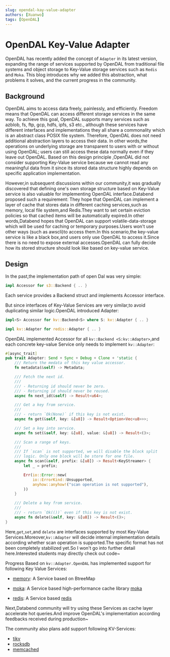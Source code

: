 ```yaml
---
slug: opendal-kay-value-adapter
authors: [Xuanwo]
tags: [OpenDAL]
---
```

# OpenDAL Key-Value Adapter
OpenDAL has recently added the concept of `Adapter` in its latest version, expanding the range of services supported by OpenDAL from traditional file systems and object storage to Key-Value storage services such as `Redis` and `Moka`. This blog introduces why we added this abstraction, what problems it solves, and the current progress in the community.

## Background
OpenDAL aims to access data freely, painlessly, and efficiently. Freedom means that OpenDAL can access different storage services in the same way. To achieve this goal, OpenDAL supports many services such as azblob, fs, ftp, gcp, hdfs, ipfs, s3 etc., although these services have different interfaces and implementations they all share a commonality which is an abstract class POSIX file system. Therefore, OpenDAL does not need additional abstraction layers to access their data. In other words,the operations on underlying storage are transparent to users with or without using OpenDAL; users can still access these data normally even if they leave out OpenDAL. Based on this design principle ,OpenDAL did not consider supporting Key-Value service because we cannot read any meaningful data from it since its stored data structure highly depends on specific application implementation.

However,in subsequent discussions within our community,it was gradually discovered that defining one's own storage structure based on Key-Value service is also valuable for implementing OpenDAL interface.Databend proposed such a requirement: They hope that OpenDAL can implement a layer of cache that stores data in different caching services,such as memory, local file system,and Redis.They want to set certain eviction policies so that cached items will be automatically expired.In other words,Databend hopes that OpenDAL can support volatile-data-storage which will be used for caching or temporary purposes.Users won't use other ways (such as awscli)to access them.In this scenario,the key-value service is like a black box,and users only use OpenDAL to access it.Since there is no need to expose external accesses.OpenDAL can fully decide how its stored structure should look like based on key-value service.

## Design
In the past,the implementation path of open Dal was very simple:

```rust
impl Accessor for s3::Backend { .. }
```

Each service provides a Backend struct and implements Accessor interface.

But since interfaces of Key-Value Services are very similar,to avoid duplicating similar logic.OpenDAL introduced Adapter:

```rust
impl<S> Accessor for kv::Backend<S> where S: kv::Adapter { .. }

impl kv::Adapter for redis::Adapter { .. }
```

OpenDAL implemented Accessor for all `kv::Backend <S:kv::Adapter>`,and each concrete key-value Service only needs to implement `kv::Adapter`:

```rust
#[async_trait]
pub trait Adapter: Send + Sync + Debug + Clone + 'static {
    /// Return the medata of this key value accessor.
    fn metadata(&self) -> Metadata;

    /// Fetch the next id.
    ///
    /// - Returning id should never be zero.
    /// - Returning id should never be reused.
    async fn next_id(&self) -> Result<u64>;

    /// Get a key from service.
    ///
    /// - return `Ok(None)` if this key is not exist.
    async fn get(&self, key: &[u8]) -> Result<Option<Vec<u8>>>;

    /// Set a key into service.
    async fn set(&self, key: &[u8], value: &[u8]) -> Result<()>;

    /// Scan a range of keys.
    ///
    /// If `scan` is not supported, we will disable the block split
    /// logic. Only one block will be store for one file.
    async fn scan(&self, prefix: &[u8]) -> Result<KeyStreamer> {
        let _ = prefix;

        Err(io::Error::new(
            io::ErrorKind::Unsupported,
            anyhow::anyhow!("scan operation is not supported"),
        ))
    }

    /// Delete a key from service.
    ///
    /// - return `Ok(())` even if this key is not exist.
    async fn delete(&self, key: &[u8]) -> Result<()>;
}
```

Here,`get`,`set`,and `delete` are interfaces supported by most Key-Value Services.Moreover,`kv::Adapter` will decide internal implementation details according whether scan operation is supported.The specific format has not been completely stabilized yet.So I won't go into further detail here.Interested students may directly check out code~

Progress
Based on `kv::Adapter.OpenDAL` has implemented support for following Key Value Services:

- [memory](https://opendal.databend.rs/opendal/services/struct.Memory.html): A Service based on BtreeMap

- [moka](https://opendal.databend.rs/opendal/services/struct.Moka.html): A Service based high-performance cache library [moka](https://github.com/moka-rs/moka)

- [redis](https://opendal.databend.rs/opendal/services/struct.Redis.html): A Service based [redis](https://redis.io/)

Next,Databend community will try using these Services as cache layer accelerate hot queries.And improve OpenDAL's implementation according feedbacks received during production~

The community also plans add support following KV-Services:
- [tikv](https://github.com/datafuselabs/opendal/issues/854)
- [rocksdb](https://github.com/datafuselabs/opendal/issues/855)
- [memcached](https://github.com/datafuselabs/opendal/issues/856)
